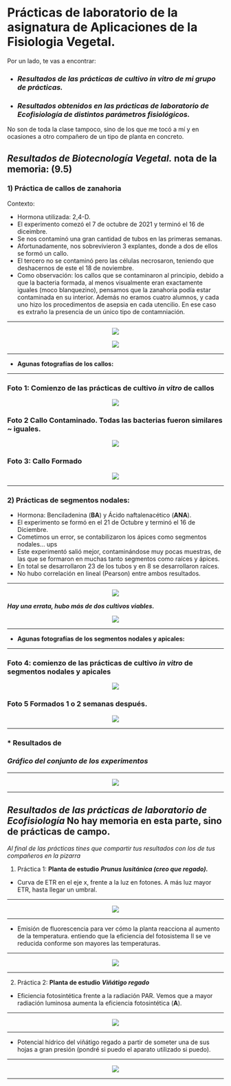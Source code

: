 # **Prácticas de laboratorio de la asignatura de Aplicaciones de la Fisiologia Vegetal.**

Por un lado, te vas a encontrar:

* ### ***Resultados de las prácticas de cultivo in vitro de mi grupo de prácticas.***

* ### ***Resultados obtenidos en las prácticas de laboratorio de Ecofisiología de distintos parámetros fisiológicos.*** 

No son de toda la clase tampoco, sino de los que me tocó a mí y en ocasiones a otro compañero de un tipo de planta en concreto.

## ***Resultados de Biotecnología Vegetal.*** nota de la memoria: (9.5)

### **1) Práctica de callos de zanahoria**
Contexto:
* Hormona utilizada: 2,4-D.
* El experimento comezó el 7 de octubre de 2021 y terminó el 16 de diceimbre.
* Se nos contaminó una gran cantidad de tubos en las primeras semanas.
* Afortunadamente, nos sobrevivieron 3 explantes, donde a dos de ellos se formó un callo. 
* El tercero no se contaminó pero las células necrosaron, teniendo que deshacernos de este el 18 de noviembre.
* Como observación: los callos que se contaminaron al principio, debido a que la bacteria formada, al menos visualmente eran exactamente iguales (moco blanquezino), pensamos que la zanahoria podía estar contaminada en su interior. Además no eramos cuatro alumnos, y cada uno hizo los procedimentos de asepsia en cada utencilio. En ese caso es extraño la presencia de un único tipo de contamniación.

---

<p align="center">
  <img src="https://github.com/Juankkar/cuarto_carrera/blob/main/AFV/practicas_lab/graficas/Rplot02.png">
</p>

<p align="center">
  <img src="https://github.com/Juankkar/cuarto_carrera/blob/main/AFV/practicas_lab/graficas/Rplot03.png">
</p>

---

* **Agunas fotografías de los callos:**

---

### **Foto 1: Comienzo de las prácticas de cultivo ***in vitro*** de callos**

<p align="center">
  <img src="https://github.com/Juankkar/cuarto_carrera/blob/main/AFV/practicas_lab/fotos/callos_orig2.png">
</p>

### **Foto 2 Callo Contaminado.** Todas las bacterias fueron similares ~ iguales.

<p align="center">
  <img src="https://github.com/Juankkar/cuarto_carrera/blob/main/AFV/practicas_lab/fotos/callo_contaminado.png">
</p>

### **Foto 3: Callo Formado**

<p align="center">
  <img src="https://github.com/Juankkar/cuarto_carrera/blob/main/AFV/practicas_lab/fotos/IMG_20211104_121140.jpg">
</p>

---

### 2) Prácticas de segmentos nodales:

* Hormona: Benciladenina (**BA**) y Ácido naftalenacético (**ANA**).
* El experimento se formó en el 21 de Octubre y terminó el 16 de Diciembre.
* Cometimos un error, se contabilizaron los ápices como segmentos nodales... ups
* Este experimentó salió mejor, contaminándose muy pocas muestras, de las que se formaron en muchas tanto segmentos como raíces y ápices.
* En total se desarrollaron 23 de los tubos y en 8 se desarrollaron raíces.
* No hubo correlación en lineal (Pearson) entre ambos resultados.

---

<p align="center">
  <img src="https://github.com/Juankkar/cuarto_carrera/blob/main/AFV/practicas_lab/graficas/Rplot.png">
</p>

***Hay una errata, hubo más de dos cultivos viables.***
  

<p align="center">
  <img src="https://github.com/Juankkar/cuarto_carrera/blob/main/AFV/practicas_lab/graficas/Rplot01.png">
</p>

---

* **Agunas fotografías de los segmentos nodales y apicales:**

---

### **Foto 4: comienzo de las prácticas de cultivo ***in vitro*** de segmentos nodales y apicales**

<p align="center">
  <img src="https://github.com/Juankkar/cuarto_carrera/blob/main/AFV/practicas_lab/fotos/fotos.png">
</p>

### **Foto 5 Formados 1 o 2 semanas después.**

<p align="center">
  <img src="https://github.com/Juankkar/cuarto_carrera/blob/main/AFV/practicas_lab/fotos/tallos_formados.png">
</p>

---

### * Resultados de 

### ***Gráfico del conjunto de los experimentos***

---

<p align="center">
  <img src="https://github.com/Juankkar/cuarto_carrera/blob/main/AFV/practicas_lab/graficas/Rplot04.png">
</p>

---

## ***Resultados de las prácticas de laboratorio de Ecofisiología*** No hay memoria en esta parte, sino de prácticas de campo.

*Al final de las prácticas tines que compartir tus resultados con los de tus compañeros en la pizarra*

1) Práctica 1: **Planta de estudio** ***Prunus lusitánica (creo que regado).***

* Curva de ETR en el eje x, frente a la luz en fotones. A más luz mayor ETR, hasta llegar un umbral.

---

<p align="center">
  <img src="https://github.com/Juankkar/cuarto_carrera/blob/main/AFV/practicas_lab/graficas/prunus1.png">
</p>

---

* Emisión de fluorescencia para ver cómo la planta reacciona al aumento de la temperatura. entiendo que la eficiencia del fotosistema II se ve reducida conforme son mayores las temperaturas.

---

<p align="center">
  <img src="https://github.com/Juankkar/cuarto_carrera/blob/main/AFV/practicas_lab/graficas/prunus2.png">
</p>

---

2) Práctica 2: **Planta de estudio** ***Viñátigo regado***

* Eficiencia fotosintética frente a la radiación PAR. Vemos que a mayor radiación luminosa aumenta la eficiencia fotosintética (**A**).

---

<p align="center">
  <img src="https://github.com/Juankkar/cuarto_carrera/blob/main/AFV/practicas_lab/graficas/vinatigo1.png">
</p>

---

* Potencial hídrico del viñátigo regado a partir de someter una de sus hojas a gran presión (pondré si puedo el aparato utilizado si puedo).


---

<p align="center">
  <img src="https://github.com/Juankkar/cuarto_carrera/blob/main/AFV/practicas_lab/graficas/vinatigo3.png">
</p>

---

